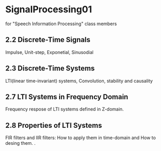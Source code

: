 # SignalProcessing01
for "Speech Information Processing" class members

## 2.2 Discrete-Time Signals
 Impulse, Unit-step, Exponetial, Sinusodial
 
## 2.3 Discrete-Time Systems
 LTI(linear time-invariant) systems,
 Convolution,
 stability and causality
 
## 2.7 LTI Systems in Frequency Domain
  Frequency respose of LTI systems defined in Z-domain.
  
## 2.8 Properties of LTI Systems
  FIR filters and IIR filters: How to apply them in time-domain and How to desing them.
  .

